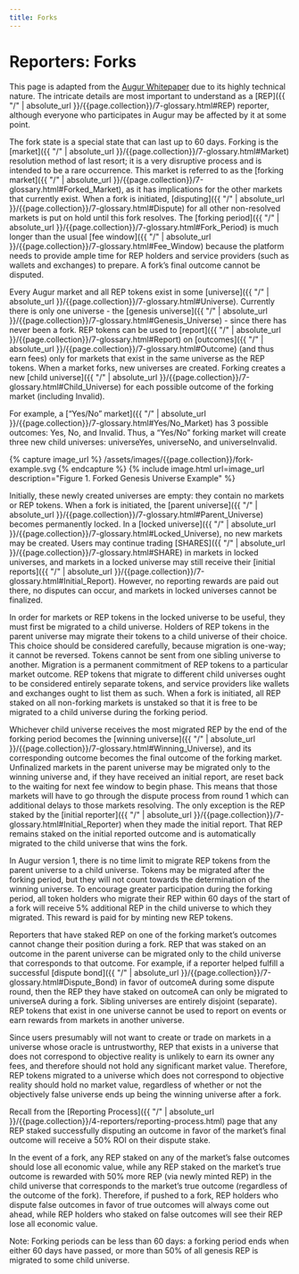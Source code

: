```yaml
---
title: Forks
---
```


# Reporters: Forks

This page is adapted from the [Augur Whitepaper](https://www.augur.net/whitepaper.pdf) due to its highly technical nature. The intricate details are most important to understand as a [REP]({{ "/" | absolute_url }}/{{page.collection}}/7-glossary.html#REP) reporter, although everyone who participates in Augur may be affected by it at some point.

The fork state is a special state that can last up to 60 days.  Forking is the [market]({{ "/" | absolute_url }}/{{page.collection}}/7-glossary.html#Market) resolution method of last resort; it is a very disruptive process and is intended to be a rare occurrence. This market is referred to as the [forking market]({{ "/" | absolute_url }}/{{page.collection}}/7-glossary.html#Forked_Market), as it has implications for the other markets that currently exist. When a fork is initiated, [disputing]({{ "/" | absolute_url }}/{{page.collection}}/7-glossary.html#Dispute) for all other non-resolved markets is put on hold until this fork resolves.  The [forking period]({{ "/" | absolute_url }}/{{page.collection}}/7-glossary.html#Fork_Period) is much longer than the usual [fee window]({{ "/" | absolute_url }}/{{page.collection}}/7-glossary.html#Fee_Window) because the platform needs to provide ample time for REP holders and service providers (such as wallets and exchanges) to prepare.  A fork’s final outcome cannot be disputed. 

Every Augur market and all REP tokens exist in some [universe]({{ "/" | absolute_url }}/{{page.collection}}/7-glossary.html#Universe). Currently there is only one universe - the [genesis universe]({{ "/" | absolute_url }}/{{page.collection}}/7-glossary.html#Genesis_Universe) - since there has never been a fork. REP tokens can be used to [report]({{ "/" | absolute_url }}/{{page.collection}}/7-glossary.html#Report) on [outcomes]({{ "/" | absolute_url }}/{{page.collection}}/7-glossary.html#Outcome) (and thus earn fees) only for markets that exist in the same universe as  the REP tokens. When a market forks, new universes are created. Forking creates a new [child universe]({{ "/" | absolute_url }}/{{page.collection}}/7-glossary.html#Child_Universe) for each possible outcome of the forking market (including Invalid). 

For example, a [“Yes/No” market]({{ "/" | absolute_url }}/{{page.collection}}/7-glossary.html#Yes/No_Market) has 3 possible outcomes: Yes, No, and Invalid.  Thus, a “Yes/No” forking market will create three new child universes: universeYes, universeNo, and universeInvalid.

<div class="center">
{% capture image_url %}
  /assets/images/{{page.collection}}/fork-example.svg
{% endcapture %}
{% include image.html url=image_url description="Figure 1. Forked Genesis Universe Example" %}
</div>

Initially, these newly created universes are empty: they contain no markets or REP tokens. When a fork is initiated, the [parent universe]({{ "/" | absolute_url }}/{{page.collection}}/7-glossary.html#Parent_Universe) becomes permanently locked. In a [locked universe]({{ "/" | absolute_url }}/{{page.collection}}/7-glossary.html#Locked_Universe), no new markets may be created. Users may continue trading [SHARES]({{ "/" | absolute_url }}/{{page.collection}}/7-glossary.html#SHARE) in markets in locked universes, and markets in a locked universe may still receive their [initial reports]({{ "/" | absolute_url }}/{{page.collection}}/7-glossary.html#Initial_Report). However, no reporting rewards are paid out there, no disputes can occur, and markets in locked universes cannot be finalized.

In order for markets or REP tokens in the locked universe to be useful, they must first be migrated to a child universe. Holders of REP tokens in the parent universe may migrate their tokens to a child universe of their choice. This choice should be considered carefully, because migration is one-way; it cannot be reversed. Tokens cannot be sent from one sibling universe to another. Migration is a permanent commitment of REP tokens to a particular market outcome. REP tokens that migrate to different child universes ought to be considered entirely separate tokens, and service providers like wallets and exchanges ought to list them as such. When a fork is initiated, all REP staked on all non-forking markets is unstaked so that it is free to be migrated to a child universe during the forking period. 

Whichever child universe receives the most migrated REP by the end of the forking period becomes the [winning universe]({{ "/" | absolute_url }}/{{page.collection}}/7-glossary.html#Winning_Universe), and its corresponding outcome becomes the final outcome of the forking market.  Unfinalized markets in the parent universe may be migrated only to the winning universe and, if they have received an initial report, are reset back to the waiting for next fee window to begin phase. This means that those markets will have to go through the dispute process from round 1 which can additional delays to those markets resolving. The only exception is the REP staked by the [initial reporter]({{ "/" | absolute_url }}/{{page.collection}}/7-glossary.html#Initial_Reporter) when they made the initial report. That REP remains staked on the initial reported outcome and is automatically migrated to the child universe that wins the fork.

In Augur version 1, there is no time limit to migrate REP tokens from the parent universe to a child universe. Tokens may be migrated after the forking period, but they will not count towards the determination of the winning universe. To encourage greater participation during the forking  period, all token holders who migrate their REP within 60 days of the start of a fork will receive 5% additional REP in the child universe to which they migrated. This reward is paid for by minting new REP tokens. 

Reporters that have staked REP on one of the forking market’s outcomes cannot change their position during a fork. REP that was staked on an outcome in the parent universe can be migrated only to the child universe that corresponds to that outcome. For example, if a reporter helped fulfill a successful [dispute bond]({{ "/" | absolute_url }}/{{page.collection}}/7-glossary.html#Dispute_Bond) in favor of outcomeA during some dispute round, then the REP they have staked on outcomeA can only be migrated to universeA during a fork. Sibling universes are entirely disjoint (separate). REP tokens that exist in one universe cannot be used  to report on events or earn rewards from markets in another universe. 

Since users presumably will not want to create or trade on markets in a universe whose oracle is untrustworthy, REP that exists in a universe that does not correspond to objective reality is unlikely to earn its owner any fees, and therefore should not hold any significant market value. Therefore, REP tokens migrated to a universe which does not correspond to objective reality should hold no market value, regardless of whether or not the objectively false universe ends up being the winning universe after a fork. 

Recall from the [Reporting Process]({{ "/" | absolute_url }}/{{page.collection}}/4-reporters/reporting-process.html) page that any REP staked successfully disputing an outcome in favor of the market’s final outcome will receive a 50% ROI on their dispute stake.

In the event of a fork, any REP staked on any of the market’s false outcomes should lose all economic value, while any REP staked on the market’s true outcome is rewarded with 50% more REP (via newly minted REP) in the child universe that corresponds to the market’s true outcome (regardless of the outcome of the fork). Therefore, if pushed to a fork, REP holders who dispute false outcomes in favor of true outcomes will always come out ahead, while REP holders who staked on false outcomes will see their REP lose all economic value. 

Note: Forking  periods  can  be  less  than  60  days:  a  forking  period  ends when either 60 days have passed, or more than 50% of all genesis REP is migrated to some child universe.
